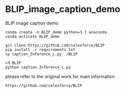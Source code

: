 # BLIP_image_caption_demo
BLIP image caption demo

```
conda create -n BLIP_demo python=3.7 anaconda
conda activate BLIP_demo
```

```
git clone https://github.com/salesforce/BLIP
pip install -r requirements.txt
cp caption_Inference_L.py  /BLIP
```

```
cd BLIP
python caption_Inference_L.py
```

please refer to the original work for main information

```
https://github.com/salesforce/BLIP
```
